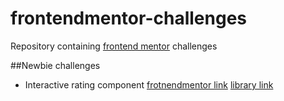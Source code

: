 # frontendmentor-challenges
Repository containing [frontend mentor](https://www.frontendmentor.io/challenges) challenges

##Newbie challenges 

- Interactive rating component
  [frotnendmentor link](https://www.frontendmentor.io/challenges/interactive-rating-component-koxpeBUmI)
  [library link](#)
  
